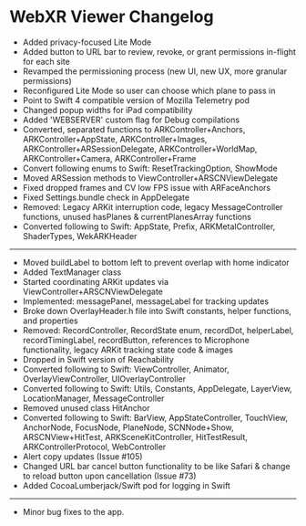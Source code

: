 # WebXR Viewer Changelog
* Added privacy-focused Lite Mode
* Added button to URL bar to review, revoke, or grant permissions in-flight for each site
* Revamped the permissioning process (new UI, new UX, more granular permissions)
* Reconfigured Lite Mode so user can choose which plane to pass in
* Point to Swift 4 compatible version of Mozilla Telemetry pod
* Changed popup widths for iPad compatibility
* Added 'WEBSERVER' custom flag for Debug compilations
* Converted, separated functions to ARKController+Anchors, ARKController+AppState, ARKController+Images, ARKController+ARSessionDelegate, ARKController+WorldMap, ARKController+Camera, ARKController+Frame
* Convert following enums to Swift: ResetTrackingOption, ShowMode
* Moved ARSession methods to ViewController+ARSCNViewDelegate
* Fixed dropped frames and CV low FPS issue with ARFaceAnchors
* Fixed Settings.bundle check in AppDelegate
* Removed: Legacy ARKit interruption code, legacy MessageController functions, unused hasPlanes & currentPlanesArray functions
* Converted following to Swift: AppState, Prefix, ARKMetalController, ShaderTypes, WekARKHeader
---
* Moved buildLabel to bottom left to prevent overlap with home indicator
* Added TextManager class
* Started coordinating ARKit updates via ViewController+ARSCNViewDelegate
* Implemented: messagePanel, messageLabel for tracking updates
* Broke down OverlayHeader.h file into Swift constants, helper functions, and properties
* Removed: RecordController, RecordState enum, recordDot, helperLabel, recordTimingLabel, recordButton, references to Microphone functionality, legacy ARKit tracking state code & images
* Dropped in Swift version of Reachability
* Converted following to Swift: ViewController, Animator, OverlayViewController, UIOverlayController
* Converted following to Swift: Utils, Constants, AppDelegate, LayerView, LocationManager, MessageController
* Removed unused class HitAnchor
* Converted following to Swift: BarView, AppStateController, TouchView, AnchorNode, FocusNode, PlaneNode, SCNNode+Show, ARSCNView+HitTest, ARKSceneKitController, HitTestResult, ARKControllerProtocol, WebController
* Alert copy updates (Issue #105)
* Changed URL bar cancel button functionality to be like Safari & change to reload button upon cancellation (Issue #73)
* Added CocoaLumberjack/Swift pod for logging in Swift
---
* Minor bug fixes to the app.
